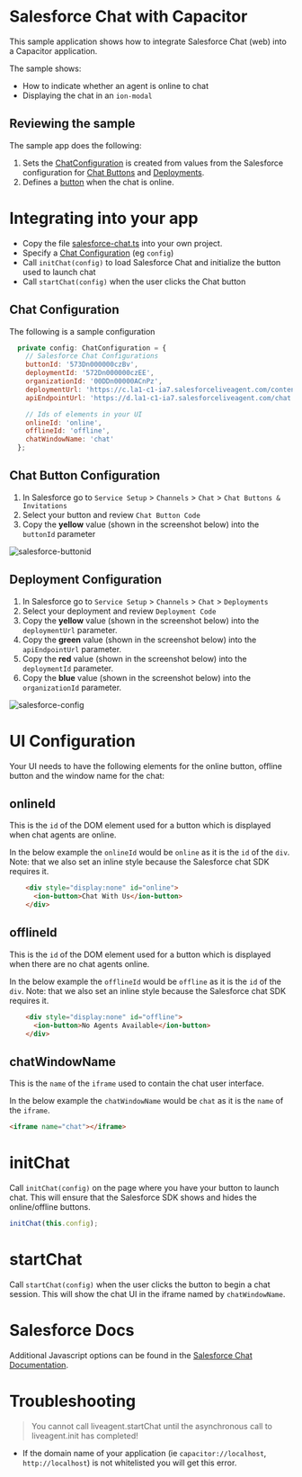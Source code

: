 # Salesforce Chat with Capacitor

This sample application shows how to integrate Salesforce Chat (web) into a Capacitor application.

The sample shows:
- How to indicate whether an agent is online to chat
- Displaying the chat in an `ion-modal`

## Reviewing the sample
The sample app does the following:
1. Sets the [ChatConfiguration](https://github.com/dtarnawsky/salesforce-chat/blob/ba4a5e899be71cac52864417ba2fba19c39c6745/src/app/tab1/tab1.page.ts#L14) is created from values from the Salesforce configuration for [Chat Buttons](#chat-button-configuration) and [Deployments](#deployment-configuration).
2. Defines a [button](https://github.com/dtarnawsky/salesforce-chat/blob/5a2cb2e40acc99e7ea1b31999dcc1484dfe5c0cb/src/app/tab1/tab1.page.html#L15) when the chat is online.


# Integrating into your app
- Copy the file [salesforce-chat.ts](src/app/salesforce-chat.ts) into your own project.
- Specify a [Chat Configuration](#chat-configuration) (eg `config`)
- Call `initChat(config)` to load Salesforce Chat and initialize the button used to launch chat
- Call `startChat(config)` when the user clicks the Chat button


## Chat Configuration
The following is a sample configuration
```js
  private config: ChatConfiguration = {
    // Salesforce Chat Configurations
    buttonId: '573Dn000000czBv',
    deploymentId: '572Dn000000czEE',
    organizationId: '00DDn00000ACnPz',
    deploymentUrl: 'https://c.la1-c1-ia7.salesforceliveagent.com/content/g/js/56.0/deployment.js',
    apiEndpointUrl: 'https://d.la1-c1-ia7.salesforceliveagent.com/chat',

    // Ids of elements in your UI
    onlineId: 'online',
    offlineId: 'offline',
    chatWindowName: 'chat'
  };
```

## Chat Button Configuration
1. In Salesforce go to `Service Setup` > `Channels` > `Chat` > `Chat Buttons & Invitations`
2. Select your button and review `Chat Button Code`
3. Copy the **yellow** value (shown in the screenshot below) into the `buttonId` parameter

![salesforce-buttonid](https://user-images.githubusercontent.com/84595830/216216813-4b4975c0-f3e6-41c7-92ff-26de71198af7.png)

## Deployment Configuration
1. In Salesforce go to `Service Setup` > `Channels` > `Chat` > `Deployments`
2. Select your deployment and review `Deployment Code`
3. Copy the **yellow** value (shown in the screenshot below) into the `deploymentUrl` parameter.
4. Copy the **green** value (shown in the screenshot below) into the `apiEndpointUrl` parameter.
5. Copy the **red** value (shown in the screenshot below) into the `deploymentId` parameter.
6. Copy the **blue** value (shown in the screenshot below) into the `organizationId` parameter.

![salesforce-config](https://user-images.githubusercontent.com/84595830/216217613-148a8a2d-76a7-4417-8305-eaaf8b2605fd.png)

# UI Configuration

Your UI needs to have the following elements for the online button, offline button and the window name for the chat:

## onlineId
This is the `id` of the DOM element used for a button which is displayed when chat agents are online.

In the below example the `onlineId` would be `online` as it is the `id` of the `div`. Note: that we also set an inline style because the Salesforce chat SDK requires it.

```html
    <div style="display:none" id="online">
      <ion-button>Chat With Us</ion-button>
    </div>
```

## offlineId
This is the `id` of the DOM element used for a button which is displayed when there are no chat agents online.

In the below example the `offlineId` would be `offline` as it is the `id` of the `div`. Note: that we also set an inline style because the Salesforce chat SDK requires it.

```html
    <div style="display:none" id="offline">
      <ion-button>No Agents Available</ion-button>
    </div>
```

## chatWindowName
This is the `name` of the `iframe` used to contain the chat user interface.

In the below example the `chatWindowName` would be `chat` as it is the `name` of the `iframe`.
```html
<iframe name="chat"></iframe>
```

# initChat

Call `initChat(config)` on the page where you have your button to launch chat. This will ensure that the Salesforce SDK shows and hides the online/offline buttons.

```typescript
initChat(this.config);
```

# startChat
Call `startChat(config)` when the user clicks the button to begin a chat session. This will show the chat UI in the iframe named by `chatWindowName`.

# Salesforce Docs
Additional Javascript options can be found in the [Salesforce Chat Documentation](https://developer.salesforce.com/docs/atlas.en-us.live_agent_dev.meta/live_agent_dev/live_agent_launching_chat_request_API_startChatWithWindow.htm).

# Troubleshooting

> You cannot call liveagent.startChat until the asynchronous call to liveagent.init has completed!
- If the domain name of your application (ie `capacitor://localhost`, `http://localhost`) is not whitelisted you will get this error.
